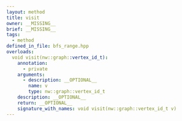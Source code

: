 ```yaml
---
layout: method
title: visit
owner: __MISSING__
brief: __MISSING__
tags:
  - method
defined_in_file: bfs_range.hpp
overloads:
  void visit(nw::graph::vertex_id_t):
    annotation:
      - private
    arguments:
      - description: __OPTIONAL__
        name: v
        type: nw::graph::vertex_id_t
    description: __OPTIONAL__
    return: __OPTIONAL__
    signature_with_names: void visit(nw::graph::vertex_id_t v)
---
```

